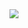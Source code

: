 <img src="https://capsule-render.vercel.app/api?type=waving&color=auto&height=200&section=header&text=hey%20Everyone&fontSize=50" />
